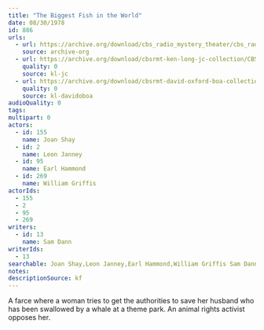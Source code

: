 ```yaml
---
title: "The Biggest Fish in the World"
date: 08/30/1978
id: 886
urls: 
  - url: https://archive.org/download/cbs_radio_mystery_theater/cbs_radio_mystery_theater-0851-0900.zip/cbs_radio_mystery_theater-0851-0900%2Fcbsrmt_0886_the_biggest_fish_in_the_world.mp3
    source: archive-org
  - url: https://archive.org/download/cbsrmt-ken-long-jc-collection/CBSRMT - 780830 0886 Biggest Fish In The World vbr fb2_jc.mp3
    quality: 0
    source: kl-jc
  - url: https://archive.org/download/cbsrmt-david-oxford-boa-collection/CBSRMT-780830-0886-The-Biggest-Fish-in-the-World-(128-48)_WBBM-JE-{BoA}.mp3
    quality: 0
    source: kl-davidoboa
audioQuality: 0
tags: 
multipart: 0
actors:  
  - id: 155
    name: Joan Shay  
  - id: 2
    name: Leon Janney  
  - id: 95
    name: Earl Hammond  
  - id: 269
    name: William Griffis
actorIds:  
  - 155  
  - 2  
  - 95  
  - 269
writers:  
  - id: 13
    name: Sam Dann
writerIds:  
  - 13
searchable: Joan Shay,Leon Janney,Earl Hammond,William Griffis Sam Dann
notes: 
descriptionSource: kf
---
```

A farce where a woman tries to get the authorities to save her husband who has been swallowed by a whale at a theme park. An animal rights activist opposes her.